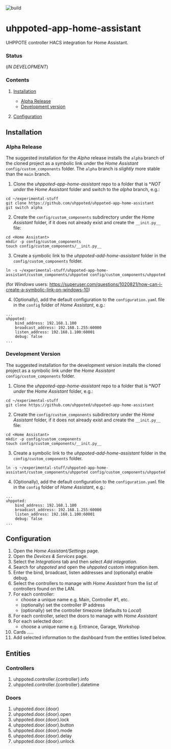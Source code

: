 ![build](https://github.com/uhppoted/uhppoted-app-home-assistant/workflows/build/badge.svg)

# uhppoted-app-home-assistant

UHPPOTE controller HACS integration for Home Assistant.

### Status

(_IN DEVELOPMENT_)

### Contents

1. [Installation](#installation)
    - [Alpha Release](#alpha-release)
    - [Development version](#developmnet-version)

2. [Configuration](#configuration)


## Installation

### Alpha Release

The suggested installation for the _Alpha_ release installs the `alpha` branch of the cloned project as a symbolic link
under the _Home Assistant_ `config/custom_components` folder. The `alpha` branch is _slightly_ more stable than the `main`
branch.

1. Clone the _uhppoted-app-home-assistant_ repo to a folder that is **NOT* _under_ the _Home Assistant_ folder and
   switch to the _alpha_ branch, e.g.:

```
cd ~/experimental-stuff
git clone https://github.com/uhppoted/uhppoted-app-home-assistant
git switch alpha
```

2. Create the `config/custom_components` subdirectory under the _Home Assistant_ folder, if it does not already
   exist and create the `__init.py__` file:

```
cd <Home Assistant>
mkdir -p config/custom_components
touch config/custom_components/__init.py__
```

3. Create a symbolic link to the _uhppoted-add-home-assistant_ folder in the `config/custom_components` folder.

```
ln -s ~/experimental-stuff/uhppoted-app-home-assistant/custom_components/uhppoted config/custom_components/uhppoted
```

(for _Windows_ users: https://superuser.com/questions/1020821/how-can-i-create-a-symbolic-link-on-windows-10)

4. (Optionally), add the default configuration to the `configuration.yaml` file in the `config` folder of
   _Home Assistant_, e.g.:
```
...
uhppoted:
    bind_address: 192.168.1.100
    broadcast_address: 192.168.1.255:60000
    listen_address: 192.168.1.100:60001
    debug: false
...
```

### Development Version

The suggested installation for the development version installs the cloned project as a symbolic link under the 
_Home Assistant_ `config/custom_components` folder.

1. Clone the _uhppoted-app-home-assistant_ repo to a folder that is **NOT* _under_ the _Home Assistant_ folder, e.g.:

```
cd ~/experimental-stuff
git clone https://github.com/uhppoted/uhppoted-app-home-assistant
```

2. Create the `config/custom_components` subdirectory under the _Home Assistant_ folder, if it does not already
   exist and create the `__init.py__` file:

```
cd <Home Assistant>
mkdir -p config/custom_components
touch config/custom_components/__init.py__
```

3. Create a symbolic link to the _uhppoted-add-home-assistant_ folder in the `config/custom_components` folder.

```
ln -s ~/experimental-stuff/uhppoted-app-home-assistant/custom_components/uhppoted config/custom_components/uhppoted
```

4. (Optionally), add the default configuration to the `configuration.yaml` file in the `config` folder of
   _Home Assistant_, e.g.:
```
...
uhppoted:
    bind_address: 192.168.1.100
    broadcast_address: 192.168.1.255:60000
    listen_address: 192.168.1.100:60001
    debug: false
...
```

## Configuration

1. Open the _Home Assistant/Settings_ page.
2. Open the _Devices & Services_ page.
3. Select the _Integrations_ tab and then select _Add integration_.
4. Search for _uhppoted_ and open the _uhppoted_ custom integration item.
5. Enter the bind, broadcast, listen addresses and (optionally) enable debug.
6. Select the controllers to manage with _Home Assistant_ from the list of controllers found on the LAN.
7. For each controller:
   - choose a unique name e.g. Main, Controller #1, etc.
   - (optionally) set the controller IP address
   - (optionally) set the controller timezone (defaults to _Local_)
8. For each controller, select the doors to manage with _Home Assistant_
9. For each selected door:
   - choose a unique name e.g. Entrance, Garage, Workshop
10. Cards .....
999. Add selected information to the dashboard from the entities listed below.
   
## Entities

### Controllers

1. uhppoted.controller.{controller}.info
2. uhppoted.controller.{controller}.datetime


### Doors

1. uhppoted.door.{door}
2. uhppoted.door.{door}.open
3. uhppoted.door.{door}.lock
4. uhppoted.door.{door}.button
5. uhppoted.door.{door}.mode
6. uhppoted.door.{door}.delay
7. uhppoted.door.{door}.unlock

